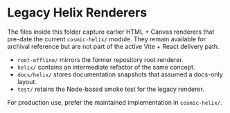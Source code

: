 # Legacy Helix Renderers

The files inside this folder capture earlier HTML + Canvas renderers that pre-date the current `cosmic-helix/` module. They remain available for archival reference but are not part of the active Vite + React delivery path.

- `root-offline/` mirrors the former repository root renderer.
- `helix/` contains an intermediate refactor of the same concept.
- `docs/helix/` stores documentation snapshots that assumed a docs-only layout.
- `test/` retains the Node-based smoke test for the legacy renderer.

For production use, prefer the maintained implementation in `cosmic-helix/`.
